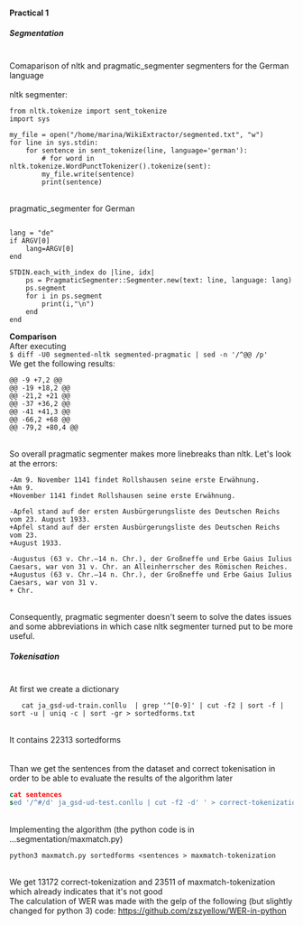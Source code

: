 #### Practical 1
##### Segmentation
<br /> Comaparison of nltk and pragmatic_segmenter segmenters for the German language <br />
<br /> nltk segmenter: <br />

```import nltk
from nltk.tokenize import sent_tokenize
import sys

my_file = open("/home/marina/WikiExtractor/segmented.txt", "w")
for line in sys.stdin:
    for sentence in sent_tokenize(line, language='german'):
        # for word in nltk.tokenize.WordPunctTokenizer().tokenize(sent):
        my_file.write(sentence)
        print(sentence)
```        
<br /> pragmatic_segmenter for German <br />
``` require 'pragmatic_segmenter'

lang = "de"
if ARGV[0]
    lang=ARGV[0]
end

STDIN.each_with_index do |line, idx|
    ps = PragmaticSegmenter::Segmenter.new(text: line, language: lang)
    ps.segment
    for i in ps.segment
        print(i,"\n")
    end
end
```

**Comparison**
<br />After executing<br />
```$ diff -U0 segmented-nltk segmented-pragmatic | sed -n '/^@@ /p'```
<br />We get the following results:<br />
```
@@ -9 +7,2 @@
@@ -19 +18,2 @@
@@ -21,2 +21 @@
@@ -37 +36,2 @@
@@ -41 +41,3 @@
@@ -66,2 +68 @@
@@ -79,2 +80,4 @@
```
<br />So overall pragmatic segmenter makes more linebreaks than nltk. Let's look at the errors:<br />
```
-Am 9. November 1141 findet Rollshausen seine erste Erwähnung.
+Am 9.
+November 1141 findet Rollshausen seine erste Erwähnung.

-Apfel stand auf der ersten Ausbürgerungsliste des Deutschen Reichs vom 23. August 1933.
+Apfel stand auf der ersten Ausbürgerungsliste des Deutschen Reichs vom 23.
+August 1933.

-Augustus (63 v. Chr.–14 n. Chr.), der Großneffe und Erbe Gaius Iulius Caesars, war von 31 v. Chr. an Alleinherrscher des Römischen Reiches.
+Augustus (63 v. Chr.–14 n. Chr.), der Großneffe und Erbe Gaius Iulius Caesars, war von 31 v.
+ Chr.
```
<br />Consequently, pragmatic segmenter doesn't seem to solve the dates issues and some abbreviations in which case nltk segmenter turned put to be more useful.<br />

##### Tokenisation
<br />At first we create a dictionary<br />
```cd UD_Japanese-GSD
   cat ja_gsd-ud-train.conllu  | grep '^[0-9]' | cut -f2 | sort -f | sort -u | uniq -c | sort -gr > sortedforms.txt
```
<br />It contains 22313 sortedforms<br />   
<br />Than we get the sentences from the dataset and correct tokenisation in order to be able to evaluate the results of the algorithm later<br /> 
```sed -n '/^# text =/p' ja_gsd-ud-test.conllu | sed 's/^# text =//'g > sentences
cat sentences
sed '/^#/d' ja_gsd-ud-test.conllu | cut -f2 -d' ' > correct-tokenization
```
<br />Implementing the algorithm (the python code is in ...segmentation/maxmatch.py)<br />

```
python3 maxmatch.py sortedforms <sentences > maxmatch-tokenization
```
<br />We get 13172 correct-tokenization and 23511 of maxmatch-tokenization which already indicates that it's not good<br />
The calculation of WER was made with the gelp of the following (but slightly changed for python 3) code:
https://github.com/zszyellow/WER-in-python
